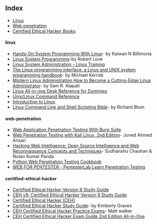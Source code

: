 ## Index

* [Linux](#linux)
* [Web penetration](#web-penetration)
* [Certified Ethical Hacker Books](#certified-ethical-hacker)


#### linux
* [Hands-On System Programming With Linux](https://www.pdfdrive.com/hands-on-system-programming-with-linux-explore-linux-system-programming-interfaces-theory-and-practice-e158504221.html)- by Kaiwan N Billimoria
* [Linux System Programming](https://www.pdfdrive.com/linux-system-programming-e18775361.html)-by Robert Love
* [Linux System Administration - Linux Training](https://www.pdfdrive.com/linux-system-administration-linux-training-e6496834.html)
* [The Linux programming interface: a Linux and UNIX system programming handbook](https://www.pdfdrive.com/the-linux-programming-interface-a-linux-and-unix-system-programming-handbook-e175275640.html)- by Michael Kerrisk
* [Modern Linux Administration How to Become a Cutting-Edge Linux Administrator](https://www.pdfdrive.com/modern-linux-administration-how-to-become-a-cutting-edge-linux-administrator-e158125577.html)- by Sam R. Alapati
* [Linux All-in-one Desk Reference for Dummies](https://www.pdfdrive.com/linux-all-in-one-desk-reference-for-dummies-for-index-of-e10698054.html) 
* [Unix/Linux Command Reference](https://files.fosswire.com/2007/08/fwunixref.pdf)
* [Introduction to Linux](https://tldp.org/LDP/intro-linux/intro-linux.pdf)
* [Linux Command Line and Shell Scripting Bible](http://en.bookfi.net/book/514955)- by Richard Blum

#### web-penetration
* [Web Application Penetration Testing With Burp Suite](https://www.pdfdrive.com/web-application-penetration-testing-with-burp-suite-e51230272.html)
* [Web Penetration Testing with Kali Linux, 2nd Edition](https://www.pdfdrive.com/web-penetration-testing-with-kali-linux-2nd-edition-build-your-defense-against-web-attacks-with-kali-linux-20-e188097841.html)- Juned Ahmed Ansari
* [Hacking Web Intelligence: Open Source Intelligence and Web Reconnaissance Concepts and Techniques](https://www.pdfdrive.com/hacking-web-intelligence-open-source-intelligence-and-web-reconnaissance-concepts-and-techniques-e176004718.html)- Sudhanshu Chauhan & Nutan Kumar Panda
* [Python Web Penetration Testing Cookbook](https://www.pdfdrive.com/python-web-penetration-testing-cookbook-e58854601.html)
* [WEB FOR PENTESTER - PentesterLab Learn Penetration Testing](https://www.pdfdrive.com/web-for-pentester-pentesterlab-learn-penetration-testing-e6591178.html)

#### certified-ethical-hacker
* [Certified Ethical Hacker Version 8 Study Guide](https://www.pdfdrive.com/certified-ethical-hacker-version-8-study-guide-e33585508.html)
* [CEH v9: Certified Ethical Hacker Version 9 Study Guide](https://www.pdfdrive.com/ceh-v9-certified-ethical-hacker-version-9-study-guide-e54415863.html)
* [Certified Ethical Hacker (CEH)](https://www.pdfdrive.com/certified-ethical-hacker-ceh-e33750398.html)
* [Certified Ethical Hacker Study Guide](https://www.pdfdrive.com/certified-ethical-hacker-study-guide-e29714826.html)- by  Kimberly Graves
* [CEH Certified Ethical Hacker Practice Exams](https://www.pdfdrive.com/ceh-certified-ethical-hacker-practice-exams-e157460234.html)- Matt walker
* [CEH Certified Ethical Hacker Exam Guide 2nd Edition All-in-One](https://www.pdfdrive.com/ceh-certified-ethical-hacker-exam-guide-2nd-edition-all-in-one-e55102665.html)

